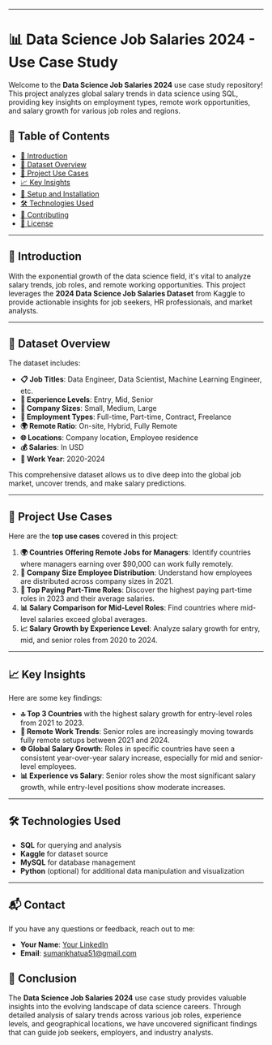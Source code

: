 
---

# 📊 Data Science Job Salaries 2024 - Use Case Study

Welcome to the **Data Science Job Salaries 2024** use case study repository! This project analyzes global salary trends in data science using SQL, providing key insights on employment types, remote work opportunities, and salary growth for various job roles and regions.

## 📜 Table of Contents
- [🚀 Introduction](#-introduction)
- [📁 Dataset Overview](#-dataset-overview)
- [💼 Project Use Cases](#-project-use-cases)
- [📈 Key Insights](#-key-insights)
- [🔧 Setup and Installation](#-setup-and-installation)
- [🛠️ Technologies Used](#-technologies-used)
- [🤝 Contributing](#-contributing)
- [📝 License](#-license)

---

## 🚀 Introduction
With the exponential growth of the data science field, it's vital to analyze salary trends, job roles, and remote working opportunities. This project leverages the **2024 Data Science Job Salaries Dataset** from Kaggle to provide actionable insights for job seekers, HR professionals, and market analysts.

---

## 📁 Dataset Overview

The dataset includes:
- **📋 Job Titles**: Data Engineer, Data Scientist, Machine Learning Engineer, etc.
- **💼 Experience Levels**: Entry, Mid, Senior
- **🏢 Company Sizes**: Small, Medium, Large
- **🔄 Employment Types**: Full-time, Part-time, Contract, Freelance
- **🌍 Remote Ratio**: On-site, Hybrid, Fully Remote
- **🌐 Locations**: Company location, Employee residence
- **💰 Salaries**: In USD
- **📅 Work Year**: 2020-2024

This comprehensive dataset allows us to dive deep into the global job market, uncover trends, and make salary predictions.

---

## 💼 Project Use Cases

Here are the **top use cases** covered in this project:

1. **🌍 Countries Offering Remote Jobs for Managers**: Identify countries where managers earning over $90,000 can work fully remotely.
2. **🏢 Company Size Employee Distribution**: Understand how employees are distributed across company sizes in 2021.
3. **💼 Top Paying Part-Time Roles**: Discover the highest paying part-time roles in 2023 and their average salaries.
4. **📊 Salary Comparison for Mid-Level Roles**: Find countries where mid-level salaries exceed global averages.
5. **📈 Salary Growth by Experience Level**: Analyze salary growth for entry, mid, and senior roles from 2020 to 2024.

---

## 📈 Key Insights
Here are some key findings:

- **🔝 Top 3 Countries** with the highest salary growth for entry-level roles from 2021 to 2023.
- **💼 Remote Work Trends**: Senior roles are increasingly moving towards fully remote setups between 2021 and 2024.
- **🌐 Global Salary Growth**: Roles in specific countries have seen a consistent year-over-year salary increase, especially for mid and senior-level employees.
- **📊 Experience vs Salary**: Senior roles show the most significant salary growth, while entry-level positions show moderate increases.

---


## 🛠️ Technologies Used

- **SQL** for querying and analysis
- **Kaggle** for dataset source
- **MySQL**  for database management
- **Python** (optional) for additional data manipulation and visualization

---
## 📬 Contact

If you have any questions or feedback, reach out to me:

- **Your Name**: [Your LinkedIn](https://www.linkedin.com/in/suman-khatua-919a7b2b0/)
- **Email**: sumankhatua51@gmail.com

## 📌 Conclusion

The **Data Science Job Salaries 2024** use case study provides valuable insights into the evolving landscape of data science careers. Through detailed analysis of salary trends across various job roles, experience levels, and geographical locations, we have uncovered significant findings that can guide job seekers, employers, and industry analysts.




